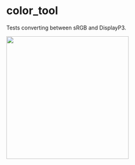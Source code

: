 # color_tool

Tests converting between sRGB and DisplayP3.

<img src="https://github.com/gaaclarke/color_tool/assets/30870216/2197f016-ea35-45a7-8bac-6e7bc6580ee7" width=320>
